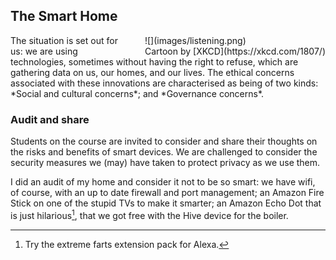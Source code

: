 ## The Smart Home

<div style= "float:right; position: relative; margin: 0 0 0 20px;">
![](images/listening.png)<br/>
Cartoon by [XKCD](https://xkcd.com/1807/)
</div>
The situation is set out for us: we are using technologies, sometimes without having the right to refuse, which are gathering data on us, our homes, and our lives. The ethical concerns associated with these innovations are characterised as being of two kinds: *Social and cultural concerns*; and *Governance concerns*.

### Audit and share

Students on the course are invited to consider and share their thoughts on the risks and benefits of smart devices. We are challenged to consider the security measures we (may) have taken to protect privacy as we use them.

I did an audit of my home and consider it not to be so smart: we have wifi, of course, with an up to date firewall and port management; an Amazon Fire Stick on one of the stupid TVs to make it smarter; an Amazon Echo Dot that is just hilarious[^note-3-01-1], that we got free with the Hive device for the boiler.

[^note-3-01-1]: Try the extreme farts extension pack for Alexa.
